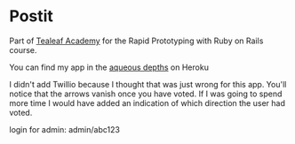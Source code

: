 Postit
======

Part of [Tealeaf Academy](https://www.gotealeaf.com/) for the Rapid Prototyping with Ruby on Rails course.

You can find my app in the [aqueous depths](https://aqueous-depths-8268.herokuapp.com/) on Heroku

I didn't add Twillio because I thought that was just wrong for this app. You'll notice that the arrows vanish once you have voted. If I was going to spend more time I would have added an indication of which direction the user had voted. 

login for admin: admin/abc123
